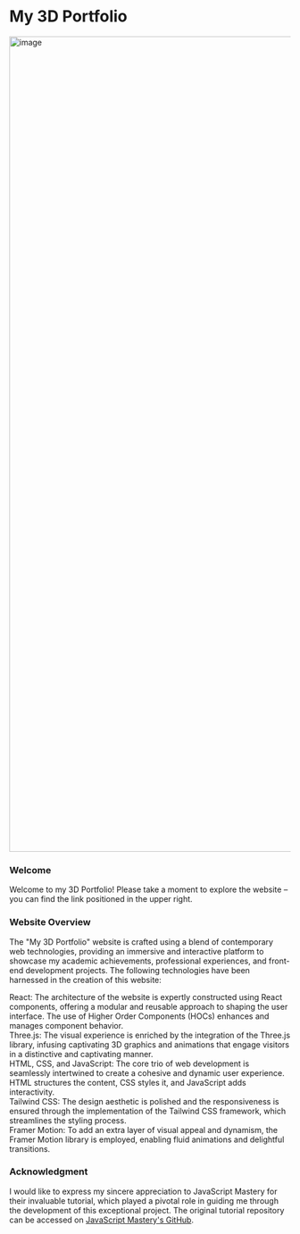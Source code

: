 # My 3D Portfolio
<img width="1461" alt="image" src="https://github.com/yinfangrtz/My-3D-Portfolio/assets/106718273/3d665e91-ee12-46d6-acac-b33241933354">

### Welcome
Welcome to my 3D Portfolio! Please take a moment to explore the website – you can find the link positioned in the upper right.  

### Website Overview
The "My 3D Portfolio" website is crafted using a blend of contemporary web technologies, providing an immersive and interactive platform to showcase my academic achievements, professional experiences, and front-end development projects. The following technologies have been harnessed in the creation of this website:

React: The architecture of the website is expertly constructed using React components, offering a modular and reusable approach to shaping the user interface. The use of Higher Order Components (HOCs) enhances and manages component behavior.  
Three.js: The visual experience is enriched by the integration of the Three.js library, infusing captivating 3D graphics and animations that engage visitors in a distinctive and captivating manner.  
HTML, CSS, and JavaScript: The core trio of web development is seamlessly intertwined to create a cohesive and dynamic user experience. HTML structures the content, CSS styles it, and JavaScript adds interactivity.  
Tailwind CSS: The design aesthetic is polished and the responsiveness is ensured through the implementation of the Tailwind CSS framework, which streamlines the styling process.  
Framer Motion: To add an extra layer of visual appeal and dynamism, the Framer Motion library is employed, enabling fluid animations and delightful transitions.  


### Acknowledgment
I would like to express my sincere appreciation to JavaScript Mastery for their invaluable tutorial, which played a pivotal role in guiding me through the development of this exceptional project. The original tutorial repository can be accessed on [JavaScript Mastery's GitHub](https://github.com/adrianhajdin/project_3D_developer_portfolio).
